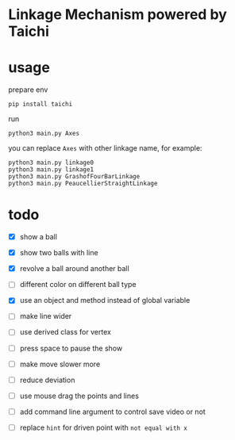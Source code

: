 # Linkage Mechanism powered by Taichi

# usage

prepare env

```shell
pip install taichi
```

run

```shell
python3 main.py Axes
```

you can replace `Axes` with other linkage name, for example:

```shell
python3 main.py linkage0
python3 main.py linkage1
python3 main.py GrashofFourBarLinkage
python3 main.py PeaucellierStraightLinkage
```

# todo

- [x] show a ball
- [x] show two balls with line
- [x] revolve a ball around another ball
- [ ] different color on different ball type
- [x] use an object and method instead of global variable
- [ ] make line wider
- [ ] use derived class for vertex
- [ ] press space to pause the show
- [ ] make move slower more
- [ ] reduce deviation
- [ ] use mouse drag the points and lines
- [ ] add command line argument to control save video or not
- [ ] replace `hint` for driven point with `not equal with x`

